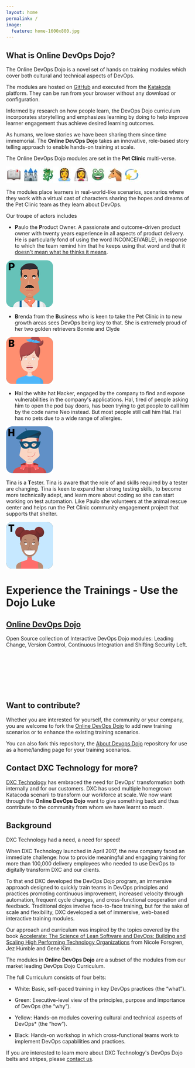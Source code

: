 ```yaml
---
layout: home
permalink: /
image:
  feature: home-1600x800.jpg
---
```


## What is Online DevOps Dojo?

The Online DevOps Dojo is a novel set of hands on training modules which cover both cultural and technical aspects of DevOps. 

The modules are hosted on [GitHub](https://github.com/dxc-technology/online-devops-dojo) and executed from the [Katakoda](https://www.katacoda.com/) platform. They can be run from your browser without any download or configuration.

Informed by research on how people learn, the DevOps Dojo curriculum incorporates storytelling
and emphasizes learning by doing to help improve learner engagement thus achieve desired learning outcomes.

As humans, we love stories we have been sharing them since time immemorial. The **Online DevOps Dojo** takes an innovative, role-based story telling approach to enable hands-on training at scale. 

The Online DevOps Dojo modules are set in the **Pet Clinic** multi-verse.

![](images/onceuponatime.jpg)

The modules place learners in real-world-like scenarios, scenarios where they work with a virtual cast of characters sharing the hopes and dreams of the Pet Clinic team as they learn about DevOps.

Our troupe of actors includes

- **P**aulo the **P**roduct Owner. A passionate and outcome-driven product owner with twenty years experience in all aspects of product delivery. He is particularly fond of using the word INCONCEIVABLE!, in response to which the team remind him that he keeps using that word and that it [doesn't mean what he thinks it means](https://www.youtube.com/watch?v=D58LpHBnvsI).

![](images/paulo.png)

- **B**renda from the **B**usiness who is keen to take the Pet Clinic in to new growth areas sees DevOps being key to that. She is extremely proud of her two golden retrievers Bonnie and Clyde

![](images/brenda.png)

- **H**al the white hat **H**acker, engaged by the company to find and expose vulnerabilities in the company's applications. Hal, tired of people asking him to open the pod bay doors, has been trying to get people to call him by the code name Neo instead. But most people still call him Hal. Hal has no pets due to a wide range of allergies.

![](images/hal.png)

**T**ina is a **T**ester. Tina is aware that the role of and skills required by a tester are changing. 
Tina is keen to expand her strong testing skills, to become more technically adept, and learn more about coding so she can start working on test automation. Like Paulo she volunteers at the animal rescue center and helps run the Pet Clinic community engagement project that supports that shelter.

![](images/tina.png)

# Experience the Trainings - Use the Dojo Luke

<div class="tiles">
  <div class="tile">
    <h2 class="post-title"><a href="{{ site.url }}/katacodas/tag/online-devops-dojo"><i class="fas fa-bullhorn fa-2x" aria-hidden="true"></i> <i class="fas fa-user-ninja fa-2x" style="color:black;background:white" aria-hidden="true"></i> Online DevOps Dojo</a></h2>
    <p class="post-excerpt">Open Source collection of Interactive DevOps Dojo modules:
    Leading Change, Version Control, Continuous Integration and Shifting Security Left.</p>
  </div><!-- /.tile -->
</div><!-- /.tiles -->

<br/><br/><br/><br/><br/><br/>

## Want to contribute?

Whether you are interested for yourself, the community or your company, you are welcome to fork the [Online DevOps Dojo](https://github.com/dxc-technology/about-devops-dojo) to add new training scenarios or to enhance the existing training scenarios.

You can also fork this repository, the [About Devops Dojo](https://github.com/dxc-technology/about-devops-dojo) repository for use as a home/landing page for your training scenarios.

## Contact DXC Technology for more?

[DXC Technology](https://www.dxc.technology/) has embraced the need for DevOps' transformation both internally and for our customers. DXC has used multiple homegrown Katacoda scenarii to transform our workforce at scale. We now want through the **Online DevOps Dojo** want to give something back and thus contribute to the community from whom we have learnt so much.

## Background

DXC Technology had a need, a need for speed!

When DXC Technology launched in April 2017, the new company faced an immediate challenge: how to provide meaningful and engaging training for more than 100,000 delivery employees who needed to use DevOps to digitally transform DXC and our clients.

To that end DXC developed the DevOps Dojo program, an immersive approach designed to quickly train teams in DevOps principles and practices promoting continuous improvement, increased velocity through automation, frequent cycle changes, and cross-functional cooperation and feedback. Traditional dojos involve face-to-face training, but for the sake of scale and flexibility, DXC developed a set of immersive, web-based interactive training modules.

Our approach and curriculum was inspired by the topics covered by the book [Accelerate: The Science of Lean Software and DevOps: Building and Scaling High Performing Technology Organizations](https://itrevolution.com/book/accelerate/) from Nicole Forsgren, Jez Humble and Gene Kim.

The modules in **Online DevOps Dojo** are a subset of the modules from our market leading DevOps Dojo Curriculum.

The full Curriculum consists of four belts:

- White: Basic, self-paced training in key DevOps practices (the “what”).

- Green: Executive-level view of the principles, purpose and importance of DevOps (the “why”).

- Yellow: Hands-on modules covering cultural and technical aspects of DevOps* (the “how”).

- Black: Hands-on workshop in which cross-functional teams work to implement DevOps capabilities and practices.

If you are interested to learn more about DXC Technology's DevOps Dojo belts and stripes, please [contact us](mailto:%22Online%20DevOps%20Dojo%22%3c9517cf01.CSCPortal.onmicrosoft.com@amer.teams.ms%3e).
